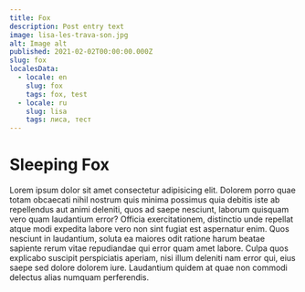 ```yaml
---
title: Fox
description: Post entry text
image: lisa-les-trava-son.jpg
alt: Image alt
published: 2021-02-02T00:00:00.000Z
slug: fox
localesData:
  - locale: en
    slug: fox
    tags: fox, test
  - locale: ru
    slug: lisa
    tags: лиса, тест
---
```


# Sleeping Fox
Lorem ipsum dolor sit amet consectetur adipisicing elit. Dolorem porro quae totam obcaecati nihil nostrum quis minima possimus quia debitis iste ab repellendus aut animi deleniti, quos ad saepe nesciunt, laborum quisquam vero quam laudantium error? Officia exercitationem, distinctio unde repellat atque modi expedita labore vero non sint fugiat est
<v-img src="snegir-vetki-sneg.jpg" alt="Snegir"></v-img>
aspernatur enim. Quos nesciunt in laudantium, soluta ea maiores odit ratione harum beatae sapiente rerum vitae repudiandae qui error quam amet labore. Culpa quos explicabo suscipit perspiciatis aperiam, nisi illum deleniti nam error qui, eius saepe sed dolore dolorem iure. Laudantium quidem at quae non commodi delectus alias numquam perferendis.